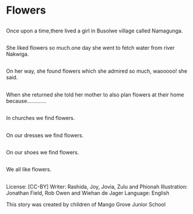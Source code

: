 # Flowers

##
Once upon a time,there lived a girl
in Busolwe village called
Namagunga.

##
She liked flowers so much.one day
she went to fetch water from river
Nakwiga.

##
On her way, she found flowers
which she admired so
much, waooooo! she said.

##
When she returned she told her
mother to also plan flowers at their
home because.............

##
In churches we find flowers.

##
On our dresses we find flowers.

##
On our shoes we find flowers.

##
We all like flowers.

##
License: [CC-BY]
Writer: Rashida, Joy, Jovia, Zulu and Phionah
Illustration: Jonathan Field, Rob Owen and Wiehan de Jager
Language: English

This story was created by children of Mango Grove Junior School
